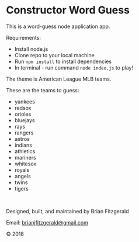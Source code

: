 # Constructor Word Guess

This is a word-guess node application app.

Requirements:

* Install node.js
* Clone repo to your local machine
* Run `npm install` to install dependencies
* In terminal - run command `node index.js` to play!

The theme is American League MLB teams.

These are the teams to guess:
* yankees
* redsox
* orioles
* bluejays
* rays
* rangers
* astros
* indians
* athletics
* mariners
* whitesox
* royals
* angels
* twins
* tigers

&nbsp;

Designed, built, and maintained by Brian Fitzgerald

Email: brianjfitzgerald@gmail.com

&#169; 2018